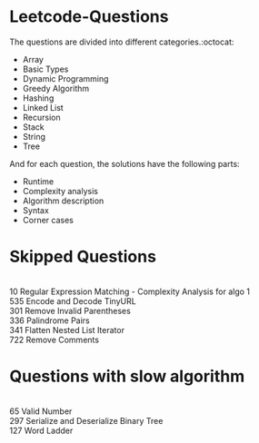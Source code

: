 # Leetcode-Questions

The questions are divided into different categories.:octocat: 
- Array
- Basic Types
- Dynamic Programming
- Greedy Algorithm
- Hashing 
- Linked List
- Recursion
- Stack
- String
- Tree

And for each question, the solutions have the following parts:

- Runtime
- Complexity analysis
- Algorithm description
- Syntax 
- Corner cases

# Skipped Questions
<br/> 10	Regular Expression Matching  - Complexity Analysis for algo 1
<br/> 535	Encode and Decode TinyURL
<br/> 301	Remove Invalid Parentheses
<br/> 336 Palindrome Pairs
<br/> 341	Flatten Nested List Iterator
<br/> 722	Remove Comments

# Questions with slow algorithm
<br/> 65	Valid Number
<br/> 297	Serialize and Deserialize Binary Tree
<br/> 127	Word Ladder
